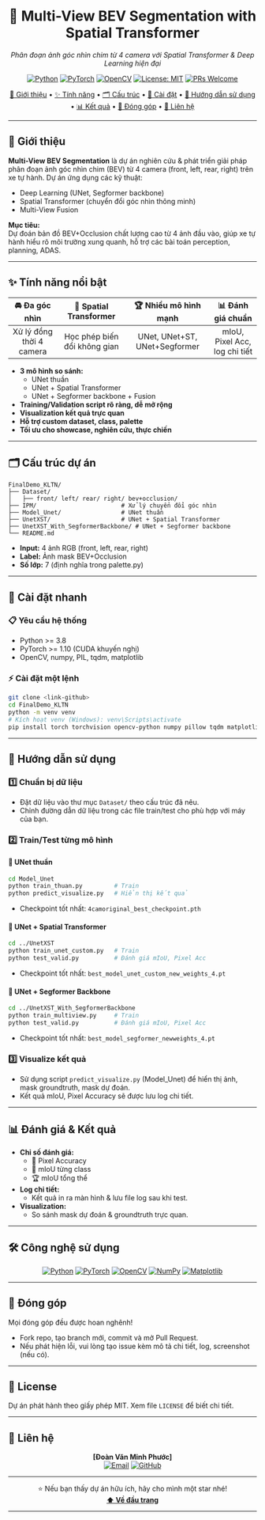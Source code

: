<div align="center">

# 🚗 Multi-View BEV Segmentation with Spatial Transformer

*Phân đoạn ảnh góc nhìn chim từ 4 camera với Spatial Transformer & Deep Learning hiện đại*

[![Python](https://img.shields.io/badge/Python-3.8+-blue.svg)](https://www.python.org/downloads/)
[![PyTorch](https://img.shields.io/badge/PyTorch-1.10+-ee4c2c.svg?logo=pytorch)](https://pytorch.org/)
[![OpenCV](https://img.shields.io/badge/OpenCV-4.5+-green.svg?logo=opencv)](https://opencv.org/)
[![License: MIT](https://img.shields.io/badge/License-MIT-yellow.svg)](LICENSE)
[![PRs Welcome](https://img.shields.io/badge/PRs-welcome-brightgreen.svg)](http://makeapullrequest.com)

[📖 Giới thiệu](#-giới-thiệu) • [✨ Tính năng](#-tính-năng-nổi-bật) • [🗂️ Cấu trúc](#-cấu-trúc-dự-án) • [🚀 Cài đặt](#-cài-đặt-nhanh) • [🔬 Hướng dẫn sử dụng](#-hướng-dẫn-sử-dụng) • [📊 Kết quả](#-đánh-giá--kết-quả) • [🤝 Đóng góp](#-đóng-góp) • [👤 Liên hệ](#-liên-hệ)

</div>

---

## 📖 Giới thiệu

**Multi-View BEV Segmentation** là dự án nghiên cứu & phát triển giải pháp phân đoạn ảnh góc nhìn chim (BEV) từ 4 camera (front, left, rear, right) trên xe tự hành. Dự án ứng dụng các kỹ thuật:
- Deep Learning (UNet, Segformer backbone)
- Spatial Transformer (chuyển đổi góc nhìn thông minh)
- Multi-View Fusion

**Mục tiêu:**  
Dự đoán bản đồ BEV+Occlusion chất lượng cao từ 4 ảnh đầu vào, giúp xe tự hành hiểu rõ môi trường xung quanh, hỗ trợ các bài toán perception, planning, ADAS.

---

## ✨ Tính năng nổi bật

| 🚘 Đa góc nhìn | 🧠 Spatial Transformer | 🏆 Nhiều mô hình mạnh | 📊 Đánh giá chuẩn |
|:---:|:---:|:---:|:---:|
| Xử lý đồng thời 4 camera | Học phép biến đổi không gian | UNet, UNet+ST, UNet+Segformer | mIoU, Pixel Acc, log chi tiết |

- **3 mô hình so sánh:**  
  - UNet thuần  
  - UNet + Spatial Transformer  
  - UNet + Segformer backbone + Fusion  
- **Training/Validation script rõ ràng, dễ mở rộng**
- **Visualization kết quả trực quan**
- **Hỗ trợ custom dataset, class, palette**
- **Tối ưu cho showcase, nghiên cứu, thực chiến**

---

## 🗂️ Cấu trúc dự án

```
FinalDemo_KLTN/
├── Dataset/
│   ├── front/ left/ rear/ right/ bev+occlusion/
├── IPM/                        # Xử lý chuyển đổi góc nhìn
├── Model_Unet/                 # UNet thuần
├── UnetXST/                    # UNet + Spatial Transformer
├── UnetXST_With_SegformerBackbone/ # UNet + Segformer backbone
└── README.md
```

- **Input:** 4 ảnh RGB (front, left, rear, right)
- **Label:** Ảnh mask BEV+Occlusion
- **Số lớp:** 7 (định nghĩa trong palette.py)

---

## 🚀 Cài đặt nhanh

### 📋 Yêu cầu hệ thống

- Python >= 3.8
- PyTorch >= 1.10 (CUDA khuyến nghị)
- OpenCV, numpy, PIL, tqdm, matplotlib

### ⚡ Cài đặt một lệnh

```bash
git clone <link-github>
cd FinalDemo_KLTN
python -m venv venv
# Kích hoạt venv (Windows): venv\Scripts\activate
pip install torch torchvision opencv-python numpy pillow tqdm matplotlib
```

---

## 🔬 Hướng dẫn sử dụng

### 1️⃣ Chuẩn bị dữ liệu

- Đặt dữ liệu vào thư mục `Dataset/` theo cấu trúc đã nêu.
- Chỉnh đường dẫn dữ liệu trong các file train/test cho phù hợp với máy của bạn.

### 2️⃣ Train/Test từng mô hình

#### 🔹 UNet thuần

```bash
cd Model_Unet
python train_thuan.py         # Train
python predict_visualize.py   # Hiển thị kết quả
```
- Checkpoint tốt nhất: `4camoriginal_best_checkpoint.pth`

#### 🔹 UNet + Spatial Transformer

```bash
cd ../UnetXST
python train_unet_custom.py   # Train
python test_valid.py          # Đánh giá mIoU, Pixel Acc
```
- Checkpoint tốt nhất: `best_model_unet_custom_new_weights_4.pt`

#### 🔹 UNet + Segformer Backbone

```bash
cd ../UnetXST_With_SegformerBackbone
python train_multiview.py     # Train
python test_valid.py          # Đánh giá mIoU, Pixel Acc
```
- Checkpoint tốt nhất: `best_model_segformer_newweights_4.pt`

### 3️⃣ Visualize kết quả

- Sử dụng script `predict_visualize.py` (Model_Unet) để hiển thị ảnh, mask groundtruth, mask dự đoán.
- Kết quả mIoU, Pixel Accuracy sẽ được lưu log chi tiết.

---

## 📊 Đánh giá & Kết quả

- **Chỉ số đánh giá:**  
  - 🎯 Pixel Accuracy  
  - 🏅 mIoU từng class  
  - 🏆 mIoU tổng thể  
- **Log chi tiết:**  
  - Kết quả in ra màn hình & lưu file log sau khi test.
- **Visualization:**  
  - So sánh mask dự đoán & groundtruth trực quan.

---

## 🛠️ Công nghệ sử dụng

<div align="center">

[![Python](https://img.shields.io/badge/Python-3776AB?style=for-the-badge&logo=python&logoColor=white)](https://python.org/)
[![PyTorch](https://img.shields.io/badge/PyTorch-ee4c2c?style=for-the-badge&logo=pytorch&logoColor=white)](https://pytorch.org/)
[![OpenCV](https://img.shields.io/badge/OpenCV-5C3EE8?style=for-the-badge&logo=opencv&logoColor=white)](https://opencv.org/)
[![NumPy](https://img.shields.io/badge/Numpy-013243?style=for-the-badge&logo=numpy&logoColor=white)](https://numpy.org/)
[![Matplotlib](https://img.shields.io/badge/Matplotlib-11557c?style=for-the-badge&logo=matplotlib&logoColor=white)](https://matplotlib.org/)

</div>

---

## 🤝 Đóng góp

Mọi đóng góp đều được hoan nghênh!  
- Fork repo, tạo branch mới, commit và mở Pull Request.
- Nếu phát hiện lỗi, vui lòng tạo issue kèm mô tả chi tiết, log, screenshot (nếu có).

---

## 📄 License

Dự án phát hành theo giấy phép MIT. Xem file `LICENSE` để biết chi tiết.

---

## 👤 Liên hệ

<div align="center">

**[Đoàn Văn Minh Phước]**  
[![Email](https://img.shields.io/badge/Email-phuocdoan333@gmail.com-red?style=for-the-badge&logo=gmail)](mailto:phuocdoan333@gmail.com)
[![GitHub](https://img.shields.io/badge/GitHub-100000?style=for-the-badge&logo=github&logoColor=white)](https://github.com/minphhuoc1)

</div>

---

<div align="center">

⭐ Nếu bạn thấy dự án hữu ích, hãy cho mình một star nhé!  
**[⬆ Về đầu trang](#-multi-view-bev-segmentation-with-spatial-transformer)**

</div>

---
